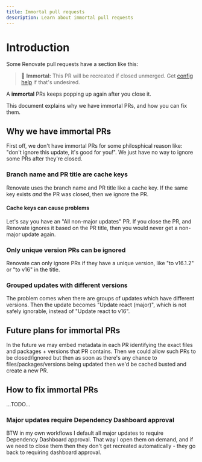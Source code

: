 ```yaml
---
title: Immortal pull requests
description: Learn about immortal pull requests
---
```


# Introduction

Some Renovate pull requests have a section like this:

> 👻 **Immortal:** This PR will be recreated if closed unmerged. Get [config help](https://github.com/renovatebot/renovate/discussions) if that's undesired.

A **immortal** PRs keeps popping up again after you close it.

This document explains why we have immortal PRs, and how you can fix them.

## Why we have immortal PRs

First off, we don't have immortal PRs for some philosphical reason like: "don't ignore this update, it's good for you!".
We just have no way to ignore some PRs after they're closed.

### Branch name and PR title are cache keys

Renovate uses the branch name and PR title like a cache key.
If the same key exists _and_ the PR was closed, then we ignore the PR.

#### Cache keys can cause problems

Let's say you have an "All non-major updates" PR.
If you close the PR, and Renovate ignores it based on the PR title, then you would never get a non-major update again.

### Only unique version PRs can be ignored

Renovate can only ignore PRs if they have a unique version, like "to v16.1.2" or "to v16" in the title.

### Grouped updates with different versions

The problem comes when there are groups of updates which have different versions.
Then the update becomes "Update react (major)", which is not safely ignorable, instead of "Update react to v16".

## Future plans for immortal PRs

In the future we may embed metadata in each PR identifying the exact files and packages + versions that PR contains.
Then we could allow such PRs to be closed/ignored but then as soon as there's any chance to files/packages/versions being updated then we'd be cached busted and create a new PR.

## How to fix immortal PRs

...TODO...

### Major updates require Dependency Dashboard approval

BTW in my own workflows I default all major updates to require Dependency Dashboard approval.
That way I open them on demand, and if we need to close them then they don't get recreated automatically - they go back to requiring dashboard approval.
